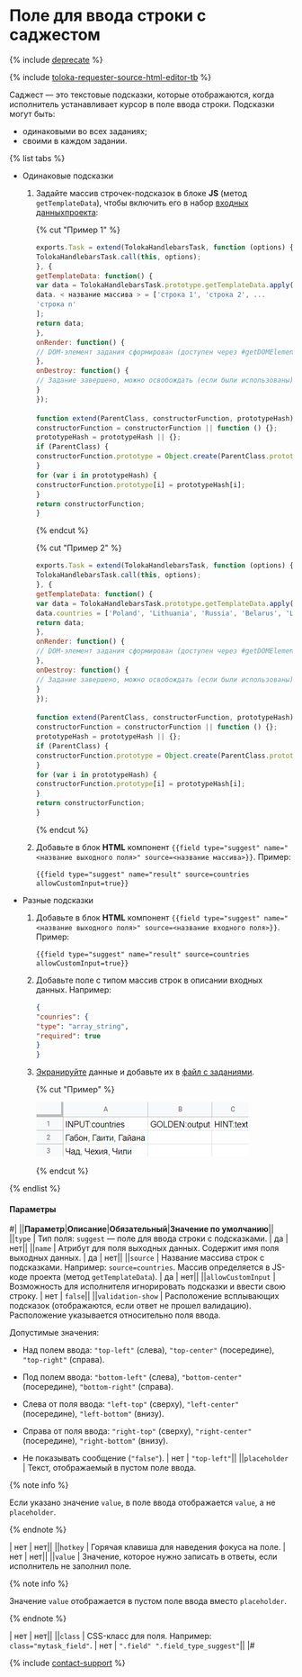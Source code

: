 # Поле для ввода строки с саджестом

{% include [deprecate](../../../_includes/deprecate.md) %}

{% include [toloka-requester-source-html-editor-tb](../../_includes/toloka-requester-source/id-toloka-requester-source/html-editor-tb.md) %}

Саджест — это текстовые подсказки, которые отображаются, когда исполнитель устанавливает курсор в поле ввода строки. Подсказки могут быть:

- одинаковыми во всех заданиях;
- своими в каждом задании.

{% list tabs %}

- Одинаковые подсказки

  1. Задайте массив строчек-подсказок в блоке **JS** (метод `getTemplateData`), чтобы включить его в набор [входных данных](../../../glossary.md#input-output-data)[проекта](../../../glossary.md#project):

      {% cut "Пример 1" %}

      ```javascript
      exports.Task = extend(TolokaHandlebarsTask, function (options) {
      TolokaHandlebarsTask.call(this, options);
      }, {
      getTemplateData: function() {
      var data = TolokaHandlebarsTask.prototype.getTemplateData.apply(this, arguments);
      data. < название массива > = ['строка 1', 'строка 2', ...
      'строка n'
      ];
      return data;
      },
      onRender: function() {
      // DOM-элемент задания сформирован (доступен через #getDOMElement())
      },
      onDestroy: function() {
      // Задание завершено, можно освобождать (если были использованы) глобальные ресурсы
      }
      });

      function extend(ParentClass, constructorFunction, prototypeHash) {
      constructorFunction = constructorFunction || function () {};
      prototypeHash = prototypeHash || {};
      if (ParentClass) {
      constructorFunction.prototype = Object.create(ParentClass.prototype);
      }
      for (var i in prototypeHash) {
      constructorFunction.prototype[i] = prototypeHash[i];
      }
      return constructorFunction;
      }
      ```

      {% endcut %}

      {% cut "Пример 2" %}

      ```javascript
      exports.Task = extend(TolokaHandlebarsTask, function (options) {
      TolokaHandlebarsTask.call(this, options);
      }, {
      getTemplateData: function() {
      var data = TolokaHandlebarsTask.prototype.getTemplateData.apply(this, arguments);
      data.countries = ['Poland', 'Lithuania', 'Russia', 'Belarus', 'Latvia', 'Germany', 'France'];
      return data;
      },
      onRender: function() {
      // DOM-элемент задания сформирован (доступен через #getDOMElement())
      },
      onDestroy: function() {
      // Задание завершено, можно освобождать (если были использованы) глобальные ресурсы
      }
      });

      function extend(ParentClass, constructorFunction, prototypeHash) {
      constructorFunction = constructorFunction || function () {};
      prototypeHash = prototypeHash || {};
      if (ParentClass) {
      constructorFunction.prototype = Object.create(ParentClass.prototype);
      }
      for (var i in prototypeHash) {
      constructorFunction.prototype[i] = prototypeHash[i];
      }
      return constructorFunction;
      }
      ```

      {% endcut %}

  1. Добавьте в блок **HTML** компонент `{{field type="suggest" name="<название выходного поля>" source=<название массива>}}`. Пример:

      ```plaintext
      {{field type="suggest" name="result" source=countries allowCustomInput=true}}
      ```

- Разные подсказки

  1. Добавьте в блок **HTML** компонент `{{field type="suggest" name="<название выходного поля>" source=<название входного поля>}}`. Пример:

      ```plaintext
      {{field type="suggest" name="result" source=countries allowCustomInput=true}}
      ```

  1. Добавьте поле с типом массив строк в описании входных данных. Например:

      ```json
      {
      "counries": {
      "type": "array_string",
      "required": true
      }
      }
      ```

  1. [Экранируйте](../pool_csv.md#json) данные и добавьте их в [файл с заданиями](../../../glossary.md#tsv).

      {% cut "Пример" %}

      ![](../../_images/location-job/pool_csv/main_tsv2.png)

      {% endcut %}

{% endlist %}

#### Параметры

#|
||**Параметр**|**Описание**|**Обязательный**|**Значение по умолчанию**||
||`type` | Тип поля: `suggest` — поле для ввода строки с подсказками. | да | нет||
||`name` | Атрибут для поля выходных данных. Содержит имя поля выходных данных. | да | нет||
||`source` | Название массива строк с подсказками. Например: `source=countries`. Массив определяется в JS-коде проекта (метод `getTemplateData`). | да | нет||
||`allowCustomInput` | Возможность для исполнителя игнорировать подсказки и ввести свою строку. | нет | `false`||
||`validation-show` | Расположение всплывающих подсказок (отображаются, если ответ не прошел валидацию). Расположение указывается относительно поля ввода.

Допустимые значения:

- Над полем ввода: `"top-left"` (слева), `"top-center"` (посередине), `"top-right"` (справа).

- Под полем ввода: `"bottom-left"` (слева), `"bottom-center"` (посередине), `"bottom-right"` (справа).

- Слева от поля ввода: `"left-top"` (сверху), `"left-center"` (посередине), `"left-bottom"` (внизу).

- Справа от поля ввода: `"right-top"` (сверху), `"right-center"` (посередине), `"right-bottom"` (внизу).

- Не показывать сообщение (`"false"`). | нет | `"top-left"`||
||`placeholder` | Текст, отображаемый в пустом поле ввода.

{% note info %}

Если указано значение `value`, в поле ввода отображается `value`, а не `placeholder`.

{% endnote %}

| нет | нет||
||`hotkey` | Горячая клавиша для наведения фокуса на поле. | нет | нет||
||`value` | Значение, которое нужно записать в ответы, если исполнитель не заполнил поле.

{% note info %}

Значение `value` отображается в пустом поле ввода вместо `placeholder`.

{% endnote %}

| нет | нет||
||`class` | CSS-класс для поля. Например: `class="mytask_field"`. | нет | `".field" ".field_type_suggest"`||
|#

{% include [contact-support](../../_includes/contact-support.md) %}